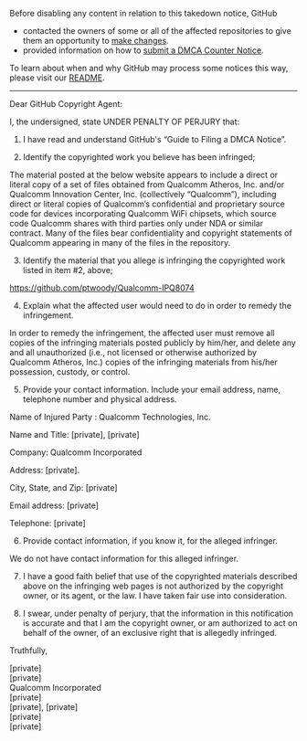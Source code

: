 Before disabling any content in relation to this takedown notice, GitHub
- contacted the owners of some or all of the affected repositories to give them an opportunity to [make changes](https://docs.github.com/en/github/site-policy/dmca-takedown-policy#a-how-does-this-actually-work).
- provided information on how to [submit a DMCA Counter Notice](https://docs.github.com/en/articles/guide-to-submitting-a-dmca-counter-notice).

To learn about when and why GitHub may process some notices this way, please visit our [README](https://github.com/github/dmca/blob/master/README.md#anatomy-of-a-takedown-notice).

---

Dear GitHub Copyright Agent:

 

I, the undersigned, state UNDER PENALTY OF PERJURY that:

 

1) I have read and understand GitHub's “Guide to Filing a DMCA Notice”.

2) Identify the copyrighted work you believe has been infringed;

The material posted at the below website appears to include a direct or literal copy of a set of files obtained from Qualcomm Atheros, Inc. and/or Qualcomm Innovation Center, Inc. (collectively “Qualcomm”), including direct or literal copies of Qualcomm’s confidential and proprietary source code for devices incorporating Qualcomm WiFi chipsets, which source code Qualcomm shares with third parties only under NDA or similar contract.  Many of the files bear confidentiality and copyright statements of Qualcomm appearing in many of the files in the repository.

3) Identify the material that you allege is infringing the copyrighted work listed in item #2, above;

https://github.com/ptwoody/Qualcomm-IPQ8074

4) Explain what the affected user would need to do in order to remedy the infringement.

In order to remedy the infringement, the affected user must remove all copies of the infringing materials posted publicly by him/her, and delete any and all unauthorized (i.e., not licensed or otherwise authorized by Qualcomm Atheros, Inc.) copies of the infringing materials from his/her possession, custody, or control.

5) Provide your contact information. Include your email address, name, telephone number and physical address.

Name of Injured Party : Qualcomm Technologies, Inc.

Name and Title: [private], [private]

Company: Qualcomm Incorporated

Address: [private].

City, State, and Zip: [private]

Email address: [private]

Telephone: [private]

6)  Provide contact information, if you know it, for the alleged infringer.

We do not have contact information for this alleged infringer.

7)  I have a good faith belief that use of the copyrighted materials described above on the infringing web pages is not authorized by the copyright owner, or its agent, or the law. I have taken fair use into consideration.

8)  I swear, under penalty of perjury, that the information in this notification is accurate and that I am the copyright owner, or am authorized to act on behalf of the owner, of an exclusive right that is allegedly infringed.

Truthfully,

[private]  
[private]  
Qualcomm Incorporated  
[private]  
[private], [private]  
[private]  
[private]
